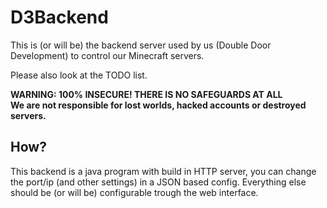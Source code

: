 D3Backend
====

This is (or will be) the backend server used by us (Double Door Development) to control our Minecraft servers.

Please also look at the TODO list.

**WARNING: 100% INSECURE! THERE IS NO SAFEGUARDS AT ALL**<br>
**We are not responsible for lost worlds, hacked accounts or destroyed servers.**

How?
----

This backend is a java program with build in HTTP server, you can change the port/ip (and other settings) in a JSON based config.
Everything else should be (or will be) configurable trough the web interface.
